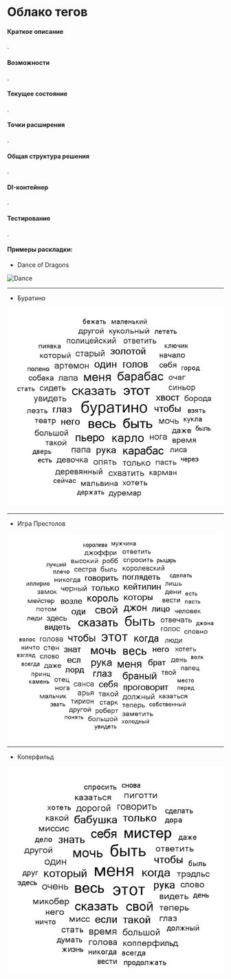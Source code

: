 ﻿# Облако тегов

#### Краткое описание
.

#### Возможности
.

#### Текущее состояние
.

#### Точки расширения
.

#### Общая структура решения
.

#### DI-контейнер
.


#### Тестирование
.

#### Примеры раскладки:


- Dance of Dragons

![Dance](https://raw.githubusercontent.com/Ollisteka/tdd/fp/TagsCloudVisualization/Images/C:\Users\Оля\Source\Repos\tdd\TagsCloudVisualization\Images\colored_filtered_en.bmp)
- - -

- Буратино

![Буратино](https://raw.githubusercontent.com/Ollisteka/tdd/fp/TagsCloudVisualization/Images/buratino.bmp)
- - - 
- Игра Престолов

![Игра престолов](https://raw.githubusercontent.com/Ollisteka/tdd/fp/TagsCloudVisualization/Images/game.bmp)
- - - 
- Коперфильд

![Коперфильд](https://raw.githubusercontent.com/Ollisteka/tdd/fp/TagsCloudVisualization/Images/koperfild.bmp)